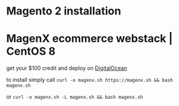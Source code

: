 
# Magento 2 installation
# MagenX ecommerce webstack | CentOS 8

get your $100 credit and deploy on [DigitalOcean](https://m.do.co/c/ccc5d115377f)

to install simply call `curl -o magenx.sh https://magenx.sh && bash magenx.sh`

or `curl -o magenx.sh -L magenx.sh && bash magenx.sh`

